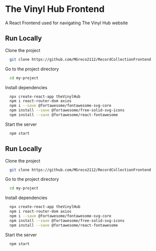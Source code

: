 
# The Vinyl Hub Frontend

A React Frontend used for navigating The Vinyl Hub website

  
## Run Locally

Clone the project

```bash
  git clone https://github.com/MGreco2112/RecordCollectionFrontend
```

Go to the project directory

```bash
  cd my-project
```

Install dependencies

```bash
  npx create-react-app theVinylHub
  npm i react-router-dom axios
  npm i --save @fortawesome/fontawesome-svg-core
  npm install --save @fortawesome/free-solid-svg-icons
  npm install --save @fortawesome/react-fontawesome
```

Start the server

```bash
  npm start
```


## Run Locally

Clone the project

```bash
  git clone https://github.com/MGreco2112/RecordCollectionFrontend
```

Go to the project directory

```bash
  cd my-project
```

Install dependencies

```bash
  npx create-react-app theVinylHub
  npm i react-router-dom axios
  npm i --save @fortawesome/fontawesome-svg-core
  npm install --save @fortawesome/free-solid-svg-icons
  npm install --save @fortawesome/react-fontawesome
```

Start the server

```bash
  npm start
```

